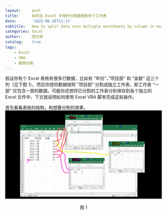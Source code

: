 ```yaml
---
layout:     post
title:      如何在 Excel 中按列分割数据到多个工作表
date:       '2022-06-26T11:13'
subtitle:   How to split data into multiple worksheets by column in excel
categories: Excel
author:     招文桃
catalog:    true
tags:
    - Excel
    - VBA
    - 数据分割
---
```


假设你有个 Excel 表格有很多行数据，比如有 ”年份“，”项目部“ 和 ”金额“ 这三个列（见下图 1）。然后你想将数据按照 ”项目部“ 分割成独立工作表，即工作表 “一部” 仅包含一部的数据。可能你还想将已分割的工作表分别保存到各个独立的 Excel 文件中，下文就说明如何使用 Excel VBA 脚本完成这些操作。

首先看看表格的结构，和想要分割的效果。
![分割数据](/img/excel-split-data.png)
<p align="center">图 1</p>

